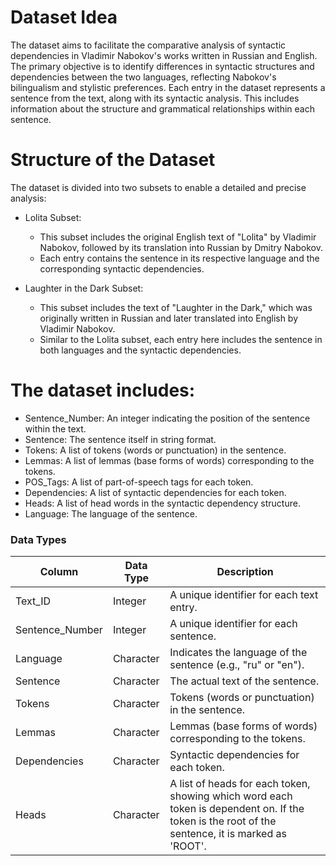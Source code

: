 # Dataset Idea
The dataset aims to facilitate the comparative analysis of syntactic dependencies in Vladimir Nabokov's works written in Russian and English. The primary objective is to identify differences in syntactic structures and dependencies between the two languages, reflecting Nabokov's bilingualism and stylistic preferences. Each entry in the dataset represents a sentence from the text, along with its syntactic analysis. This includes information about the structure and grammatical relationships within each sentence.

# Structure of the Dataset
The dataset is divided into two subsets to enable a detailed and precise analysis:

- Lolita Subset:
  - This subset includes the original English text of "Lolita" by Vladimir Nabokov, followed by its translation into Russian by Dmitry Nabokov.
  - Each entry contains the sentence in its respective language and the corresponding syntactic dependencies. 

- Laughter in the Dark Subset: 
  - This subset includes the text of "Laughter in the Dark," which was originally written in Russian and later translated into English by Vladimir Nabokov.
  - Similar to the Lolita subset, each entry here includes the sentence in both languages and the syntactic dependencies.

# The dataset includes:

- Sentence_Number: An integer indicating the position of the sentence within the text.
- Sentence: The sentence itself in string format.
- Tokens: A list of tokens (words or punctuation) in the sentence.
- Lemmas: A list of lemmas (base forms of words) corresponding to the tokens.
- POS_Tags: A list of part-of-speech tags for each token.
- Dependencies: A list of syntactic dependencies for each token.
- Heads: A list of head words in the syntactic dependency structure.
- Language: The language of the sentence.

### Data Types

| Column          | Data Type | Description                                                                                                                                      |
|-----------------|-----------|--------------------------------------------------------------------------------------------------------------------------------------------------|
| Text_ID         | Integer   | A unique identifier for each text entry.                                                                                                         |
| Sentence_Number | Integer   | A unique identifier for each sentence.                                                                                                           |
| Language        | Character | Indicates the language of the sentence (e.g., "ru" or "en").                                                                                     |
| Sentence        | Character | The actual text of the sentence.                                                                                                                 |
| Tokens          | Character | Tokens (words or punctuation) in the sentence.                                                                                                   |
| Lemmas          | Character | Lemmas (base forms of words) corresponding to the tokens.                                                                                        |
| Dependencies    | Character | Syntactic dependencies for each token.                                                                                                           |
| Heads           | Character | A list of heads for each token, showing which word each token is dependent on. If the token is the root of the sentence, it is marked as 'ROOT'. |

